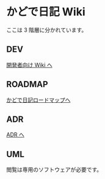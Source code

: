 # かどで日記 Wiki

ここは 3 階層に分かれています。

## DEV

[開発者向け Wiki へ](DEV/README.md)

## ROADMAP

[かどで日記ロードマップへ](ROADMAP/README.md)

## ADR

[ADR へ](ADR/README.md)

## UML

閲覧は専用のソフトウェアが必要です。
